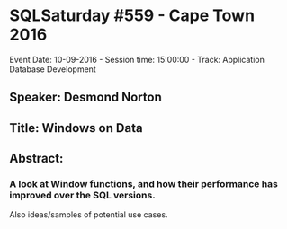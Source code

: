 # SQLSaturday #559 - Cape Town 2016
Event Date: 10-09-2016 - Session time: 15:00:00 - Track: Application  Database Development
## Speaker: Desmond Norton
## Title: Windows on Data
## Abstract:
### A look at Window functions, and how their performance has improved over the SQL versions.
Also ideas/samples of potential use cases.
